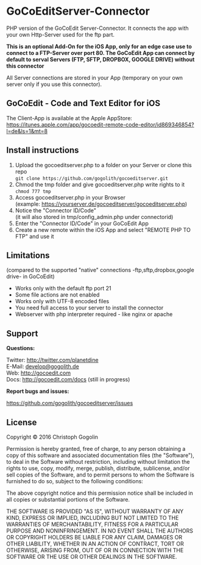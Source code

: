GoCoEditServer-Connector
==============

PHP version of the GoCoEdit Server-Connector. 
It connects the app with your own Http-Server used 
for the ftp part. 

**This is an optional Add-On for the iOS App, only for an edge case use to connect to a FTP-Server over port 80. The GoCoEdit App can connect by default to serval Servers (FTP, SFTP, DROPBOX, GOOGLE DRIVE) without this connector**

All Server connections are stored in your App 
(temporary on your own server only if you use this connector).

GoCoEdit - Code and Text Editor for iOS
-------------

The Client-App is available at the Apple AppStore:  
https://itunes.apple.com/app/gocoedit-remote-code-editor/id869346854?l=de&ls=1&mt=8


Install instructions 
-------------

1. Upload the gocoeditserver.php to a folder on your Server or clone this repo  
`git clone https://github.com/gogolith/gocoeditserver.git`
2. Chmod the tmp folder and give gocoeditserver.php write rights to it  
`chmod 777 tmp`
3. Access gocoeditserver.php in your Browser  
(example: https://yourserver.de/gocoeditserver/gocoeditserver.php)
4. Notice the "Connector ID/Code"  
(it will also stored in tmp/config_admin.php under connectorid)
5. Enter the "Connector ID/Code" in your GoCoEdit App
6. Create a new remote within the iOS App and select "REMOTE PHP TO FTP" and use it


Limitations 
-------------

(compared to the supported "native" connections -ftp,sftp,dropbox,google drive- in GoCoEdit)

- Works only with the default ftp port 21
- Some file actions are not enabled
- Works only with UTF-8 encoded files
- You need full access to your server to install the connector 
- Webserver with php interpreter required - like nginx or apache


Support
-------------

**Questions:**

Twitter: http://twitter.com/planetdine  
E-Mail: develop@gogolith.de  
Web: http://gocoedit.com  
Docs: http://gocoedit.com/docs (still in progress)  

**Report bugs and issues:**

https://github.com/gogolith/gocoeditserver/issues



License
-------------
Copyright © 2016 Christoph Gogolin

Permission is hereby granted, free of charge, to any person obtaining a copy of this software and associated documentation files (the "Software"), to deal in the Software without restriction, including without limitation the rights to use, copy, modify, merge, publish, distribute, sublicense, and/or sell copies of the Software, and to permit persons to whom the Software is furnished to do so, subject to the following conditions:

The above copyright notice and this permission notice shall be included in all copies or substantial portions of the Software.

THE SOFTWARE IS PROVIDED "AS IS", WITHOUT WARRANTY OF ANY KIND, EXPRESS OR IMPLIED, INCLUDING BUT NOT LIMITED TO THE WARRANTIES OF MERCHANTABILITY, FITNESS FOR A PARTICULAR PURPOSE AND NONINFRINGEMENT. IN NO EVENT SHALL THE AUTHORS OR COPYRIGHT HOLDERS BE LIABLE FOR ANY CLAIM, DAMAGES OR OTHER LIABILITY, WHETHER IN AN ACTION OF CONTRACT, TORT OR OTHERWISE, ARISING FROM, OUT OF OR IN CONNECTION WITH THE SOFTWARE OR THE USE OR OTHER DEALINGS IN THE SOFTWARE.
